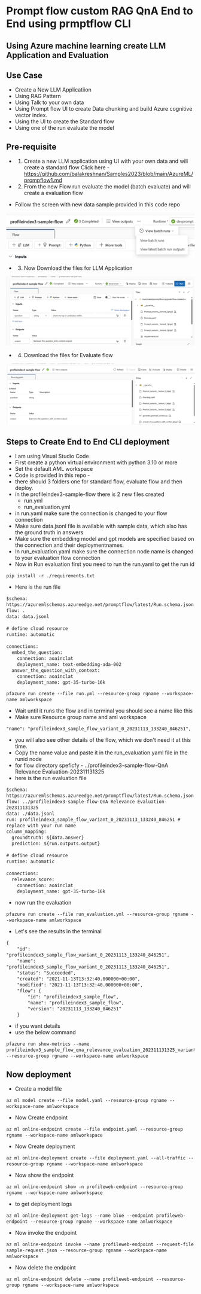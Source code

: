 # Prompt flow custom RAG QnA End to End using prmptflow CLI

## Using Azure machine learning create LLM Application and Evaluation

## Use Case

- Create a New LLM Applicatiion
- Using RAG Pattern
- Using Talk to your own data
- Using Prompt flow UI to create Data chunking and build Azure cognitive vector index.
- Using the UI to create the Standard flow
- Using one of the run evaluate the model

## Pre-requisite

- 1. Create a new LLM application using UI with your own data and will create a standard flow
    Click here - https://github.com/balakreshnan/Samples2023/blob/main/AzureML/prompflow1.md

- 2. From the new Flow run evaluate the model (batch evaluate) and will create a evaluation flow
- Follow the screen with new data sample provided in this code repo

![Architecture](https://github.com/balakreshnan/Samples2023/blob/main/LLM/images/promptflow-2.jpg "Architecture")

- 3. Now Download the files for LLM Application

![Architecture](https://github.com/balakreshnan/Samples2023/blob/main/LLM/images/promptflow-1.jpg "Architecture")

- 4. Download the files for Evaluate flow

![Architecture](https://github.com/balakreshnan/Samples2023/blob/main/LLM/images/promptflow-3.jpg "Architecture")

## Steps to Create End to End CLI deployment

- I am using Visual Studio Code
- First create a python virtual environment with python 3.10 or more
- Set the default AML workspace
- Code is provided in this repo - 
- there should 3 folders one for standard flow, evaluate flow and then deploy.
- in the profileindex3-sample-flow there is 2 new files created
  - run.yml
  - run_evaluation.yml
- in run.yaml make sure the connection is changed to your flow connection
- Make sure data.jsonl file is available with sample data, which also has the ground truth in answers
- Make sure the embedding model and gpt models are specified based on the connection and their deploymentnames.
- In run_evaluation.yaml make sure the connection node name is changed to your evaluation flow connection
- Now in Run evaluation first you need to run the run.yaml to get the run id

```
pip install -r ./requirements.txt
```

- Here is the run file

```
$schema: https://azuremlschemas.azureedge.net/promptflow/latest/Run.schema.json
flow: .
data: data.jsonl

# define cloud resource
runtime: automatic

connections:
  embed_the_question:
    connection: aoainclat
    deployment_name: text-embedding-ada-002
  answer_the_question_with_context:
    connection: aoainclat
    deployment_name: gpt-35-turbo-16k
```

```
pfazure run create --file run.yml --resource-group rgname --workspace-name amlworkspace
```

- Wait until it runs the flow and in terminal you should see a name like this
- Make sure Resource group name and aml workspace

```
"name": "profileindex3_sample_flow_variant_0_20231113_133240_846251",
```

- you will also see other details of the flow, which we don't need it at this time.
- Copy the name value and paste it in the run_evaluation.yaml file in the runid node
- for flow directory speficfy - ../profileindex3-sample-flow-QnA Relevance Evaluation-202311131325
- here is the run evaluation file

```
$schema: https://azuremlschemas.azureedge.net/promptflow/latest/Run.schema.json
flow: ../profileindex3-sample-flow-QnA Relevance Evaluation-202311131325
data: ./data.jsonl
run: profileindex3_sample_flow_variant_0_20231113_133240_846251 # replace with your run name
column_mapping:
  groundtruth: ${data.answer}
  prediction: ${run.outputs.output}

# define cloud resource
runtime: automatic

connections:
  relevance_score:
    connection: aoainclat
    deployment_name: gpt-35-turbo-16k

```

- now run the evaluation

```
pfazure run create --file run_evaluation.yml --resource-group rgname --workspace-name amlworkspace
```

- Let's see the results in the terminal

```
{
    "id": "profileindex3_sample_flow_variant_0_20231113_133240_846251",
    "name": "profileindex3_sample_flow_variant_0_20231113_133240_846251",
    "status": "Succeeded",
    "created": "2021-11-13T13:32:40.000000+00:00",
    "modified": "2021-11-13T13:32:40.000000+00:00",
    "flow": {
        "id": "profileindex3_sample_flow",
        "name": "profileindex3_sample_flow",
        "version": "20231113_133240_846251"
    }
```

- if you want details
- use the below command

```
pfazure run show-metrics --name profileindex3_sample_flow_qna_relevance_evaluation_202311131325_variant_0_20231113_140049_682750 --resource-group rgname --workspace-name amlworkspace
```

## Now deployment

- Create a model file

```
az ml model create --file model.yaml --resource-group rgname --workspace-name amlworkspace
```

- Now Create endpoint

```
az ml online-endpoint create --file endpoint.yaml --resource-group rgname --workspace-name amlworkspace
```

- Now Create deployment

```
az ml online-deployment create --file deployment.yaml --all-traffic --resource-group rgname --workspace-name amlworkspace
```

- Now show the endpoint
  
```
az ml online-endpoint show -n profileweb-endpoint --resource-group rgname --workspace-name amlworkspace
```

- to get deployment logs

```
az ml online-deployment get-logs --name blue --endpoint profileweb-endpoint --resource-group rgname --workspace-name amlworkspace
```

- Now invoke the endpoint
  
```
az ml online-endpoint invoke --name profileweb-endpoint --request-file sample-request.json --resource-group rgname --workspace-name amlworkspace
``````

- Now delete the endpoint
  
```
az ml online-endpoint delete --name profileweb-endpoint --resource-group rgname --workspace-name amlworkspace
```